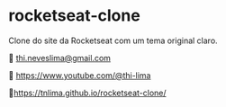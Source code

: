 # rocketseat-clone
Clone do site da Rocketseat com um tema original claro.

📧 thi.neveslima@gmail.com

📼 https://www.youtube.com/@thi-lima

📄https://tnlima.github.io/rocketseat-clone/
